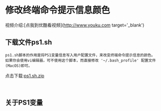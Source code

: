 # 修改终端命令提示信息颜色

视频介绍:[点我到优酷看视频](http://www.youku.com target='_blank')

## 下载文件ps1.sh
	ps1.sh脚本的作用是将PS1变量信息写入用户配置文件，来改变终端命令提示信息的颜色。
	如果你会使用vi编辑器，可不使用这个脚本，而直接修改 '~/.bash_profile' 配置文件(MacOS)即可。 

点击下载:[ps1.sh.zip](https://github.com/zimingwz/macos_command/raw/master/03_terminal_set_color_ps1/ps1.sh.zip)

<br>

## 关于PS1变量




